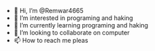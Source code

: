 - 👋 Hi, I’m @Remwar4665
- 👀 I’m interested in programing and haking
- 🌱 I’m currently learning programing and haking
- 💞️ I’m looking to collaborate on computer
- 📫 How to reach me pleas

<!---
Remwar4665/Remwar4665 is a ✨ special ✨ repository because its `README.md` (this file) appears on your GitHub profile.
You can click the Preview link to take a look at your changes.
--->
